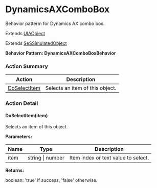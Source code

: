 # DynamicsAXComboBox

Behavior patterm for Dynamics AX combo box.
 
Extends [UIAObject](UIAObject.md)

Extends [SeSSimulatedObject](SeSSimulatedObject.md)





**Behavior Pattern: DynamicsAXComboBoxBehavior**


<!-- ============================== property summary ========================== -->

	
<!-- ============================== action summary ========================== -->



### Action Summary

|  **Action** | **Description** | 
| ----------- | --------------- |
|	[DoSelectItem](#DoSelectItem) | Selects an item of this object. |




<!-- ============================== property detail ========================== -->
	
	
<!-- ============================== action detail ========================== -->
	
### Action Detail
		
<a name="DoSelectItem"></a>    
#### DoSelectItem(item)

Selects an item of this object.


**Parameters:**

|	**Name** | **Type** | **Description** |
| ---------- | -------- | --------------- |
| item | string \| number |	Item index or text value  to select. |




**Returns:**

boolean: 'true' if success, 'false' otherwise.



<a name="see.also.dynamicsaxcombobox.doselectitem"></a>

	

